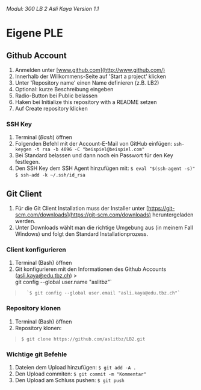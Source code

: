 *Modul: 300 
LB 2 
Asli Kaya
Version 1.1* 
# Eigene PLE
## Github Account
1.  Anmelden unter  [www.github.com](http://www.github.com/)
2.  Innerhalb der Willkommens-Seite auf 'Start a project' klicken
3.  Unter 'Repository name' einen Name definieren (z.B. LB2)
4.  Optional: kurze Beschreibung eingeben
5.  Radio-Button bei Public belassen
6.  Haken bei Initialize this repository with a README setzen
7.  Auf Create repository klicken
### SSH Key
1.  Terminal (_Bash_) öffnen
2.  Folgenden Befehl mit der Account-E-Mail von GitHub einfügen:
    `ssh-keygen -t rsa -b 4096 -C "beispiel@beispiel.com"`
 3. Bei Standard belassen und dann noch ein Passwort für den Key festlegen.
 4. Den SSH Key dem SSH Agent hinzufügen mit:
`$ eval "$(ssh-agent -s)"`
 `$ ssh-add -k ~/.ssh/id_rsa`

## Git Client
1. Für die Git Client Installation muss der Installer unter [https://git-scm.com/downloads](https://git-scm.com/downloads) heruntergeladen werden.
2.  Unter Downloads wählt man die richtige Umgebung aus (in meinem Fall Windows) und folgt den Standard Installationprozess.
### Client konfigurieren
1. Terminal (Bash) öffnen
2. Git konfigurieren mit den Informationen des Github Accounts (asli.kaya@edu.tbz.ch) >    
 git config --global user.name "aslitbz"`

>       `$ git config --global user.email "asli.kaya@edu.tbz.ch"`
### Repository klonen
1. Terminal (Bash) öffnen
2. Repository klonen:
> `$ git clone https://github.com/aslitbz/LB2.git`
### Wichtige git Befehle
1. Dateien dem Upload hinzufügen:
  `$ git add -A .`
2. Den Upload commiten:
  `$ git commit -m "Kommentar"`
3. Den Upload am Schluss pushen:
 `$ git push`





<!--stackedit_data:
eyJoaXN0b3J5IjpbLTE3NzI2MDg1NF19
-->